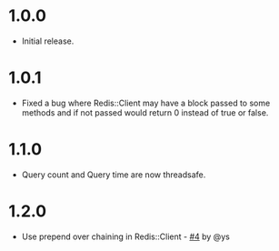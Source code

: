 # 1.0.0

- Initial release.

# 1.0.1

- Fixed a bug where Redis::Client may have a block passed to some methods and if not passed would return 0 instead of true or false.

# 1.1.0

- Query count and Query time are now threadsafe.

# 1.2.0

- Use prepend over chaining in Redis::Client - [#4](https://github.com/peek/peek-redis/pull/4) by @ys
